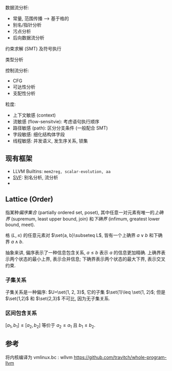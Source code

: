 数据流分析: 
- 常量, 范围传播 --> 基于格的
- 别名/指针分析
- 污点分析
- 后向数据流分析

约束求解 (SMT) 及符号执行

类型分析

控制流分析:
- CFG 
- 可达性分析
- 支配性分析

粒度:
- 上下文敏感 (context)
- 流敏感 (flow-sensitvie): 考虑语句执行顺序
- 路径敏感 (path): 区分分支条件 (一般配合 SMT)
- 字段敏感: 细化结构体字段
- 线程敏感: 并发语义, 发生序关系, 锁集

## 现有框架

- LLVM Builtins: `mem2reg, scalar-evolution, aa`
- [SVF](https://svf-tools.github.io/SVF/): 别名分析, 流分析
- 



## Lattice (Order)

指某种*偏序集合* (partially ordered set, poset), 其中任意一对元素有唯一的*上确界* (supremum, least upper bound, join) 和*下确界* (infimum, greatest lower bound, meet). 

格 $(L,\leq)$ 的任意元素对 $\set{a, b}\subseteq L$, 皆有一个上确界 $a\vee b$ 和下确界 $a\wedge b$. 

抽象来讲, 偏序表示了一种信息包含关系, $a\leq b$ 表示 $a$ 的信息更加精确. 上确界表示两个状态的最小上界, 表示合并信息; 下确界表示两个状态的最大下界, 表示交叉约束.

### 子集关系

子集关系是一种偏序: $U=\set{1, 2, 3}$, 它的子集 $\set{1}\leq \set{1, 2}$; 但是 $\set{1,2}$ 和 $\set{2,3}$ 不可比, 因为无子集关系. 

### 区间包含关系

$[a_{1},b_{1}]\leq [a_{2},b_{2}]$ 等价于 $a_{2}\leq a_{1}$ 且 $b_{1}\leq b_{2}$.

## 参考

将内核编译为 vmlinux.bc : wllvm https://github.com/travitch/whole-program-llvm